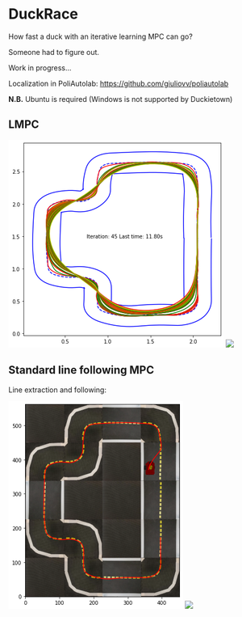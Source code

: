 # DuckRace
How fast a duck with an iterative learning MPC can go?

Someone had to figure out.

Work in progress...

Localization in PoliAutolab: https://github.com/giuliovv/poliautolab

**N.B.** Ubuntu is required (Windows is not supported by Duckietown)

## LMPC

<img src="./assets/lmpc_result.png"/>

<img src="./assets/lmpc_run.gif" width="800" />

</br>

## Standard line following MPC

Line extraction and following:

<img src="./assets/output.png"/>

<img src="./assets/mpc_run.gif" width="800" />
